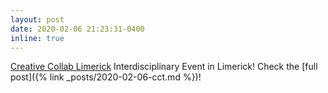```yaml
---
layout: post
date: 2020-02-06 21:23:31-0400
inline: true
---
```


[Creative Collab Limerick](https://www.instagram.com/creativecollablimerick/?hl=en) Interdisciplinary Event in Limerick! Check the [full post]({% link _posts/2020-02-06-cct.md %})!